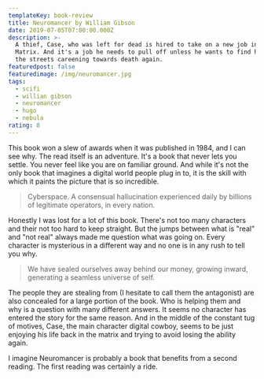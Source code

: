 ```yaml
---
templateKey: book-review
title: Neuromancer by William Gibson
date: 2019-07-05T07:00:00.000Z
description: >-
  A thief, Case, who was left for dead is hired to take on a new job in the
  Matrix. And it's a job he needs to pull off unless he wants to find himself on
  the streets careening towards death again.
featuredpost: false
featuredimage: /img/neuromancer.jpg
tags:
  - scifi
  - willian gibson
  - neuromancer
  - hugo
  - nebula
rating: 8
---
```

This book won a slew of awards when it was published in 1984, and I can see why. The read itself is an adventure. It's a book that never lets you settle. You never feel like you are on familiar ground. And while it's not the only book that imagines a digital world people plug in to, it is the skill with which it paints the picture that is so incredible.

> Cyberspace. A consensual hallucination experienced daily by billions of legitimate operators, in every nation.

Honestly I was lost for a lot of this book. There's not too many characters and their not too hard to keep straight. But the jumps between what is "real" and "not real" always made me question what was going on. Every character is mysterious in a different way and no one is in any rush to tell you why.

> We have sealed ourselves away behind our money, growing inward, generating a seamless universe of self.

The people they are stealing from (I hesitate to call them the antagonist) are also concealed for a large portion of the book. Who is helping them and why is a question with many different answers. It seems no character has entered the story for the same reason. And in the middle of the constant tug of motives, Case, the main character digital cowboy, seems to be just enjoying his life back in the matrix and trying to avoid losing the ability again.

I imagine Neuromancer is probably a book that benefits from a second reading. The first reading was certainly a ride.
